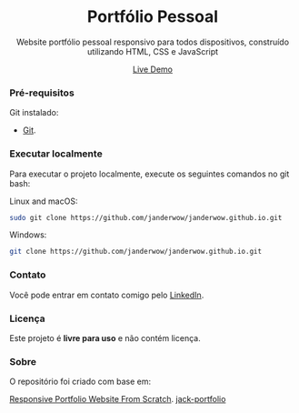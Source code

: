 <!DOCTYPE html>
<html>
<body>
<div align="center">
<h1>Portfólio Pessoal</h1>

<p>Website portfólio pessoal responsivo para todos dispositivos, construído utilizando HTML, CSS e JavaScript</p>

<a href="https://portfoliojandermelo.netlify.app/">Live Demo</a>

</div>

### Pré-requisitos

Git instalado:

* [Git](https://git-scm.com/downloads "Download Git").

### Executar localmente

Para executar o projeto localmente, execute os seguintes comandos no git bash:

Linux and macOS:

```bash
sudo git clone https://github.com/janderwow/janderwow.github.io.git
```

Windows:

```bash
git clone https://github.com/janderwow/janderwow.github.io.git
```

### Contato

Você pode entrar em contato comigo pelo [LinkedIn](https://www.linkedin.com/in/janderwow/).
### Licença

Este projeto é **livre para uso** e não contém licença.

### Sobre
O repositório foi criado com base em:

[Responsive Portfolio Website From Scratch](https://www.youtube.com/watch?v=ldwlOzRvYOU&t=6172s).
[jack-portfolio](https://github.com/codewithsadee/jack-portfolio)
</body>
</html>